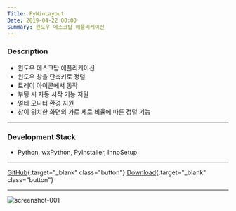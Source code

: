 ```yaml
---
Title: PyWinLayout
Date: 2019-04-22 00:00
Summary: 윈도우 데스크탑 애플리케이션
---
```


### Description

* 윈도우 데스크탑 애플리케이션
* 윈도우 창을 단축키로 정렬
* 트레이 아이콘에서 동작
* 부팅 시 자동 시작 기능 지원
* 멀티 모니터 환경 지원
* 창이 위치한 화면의 가로 세로 비율에 따른 정렬 기능

---

### Development Stack

* Python, wxPython, PyInstaller, InnoSetup

---

[GitHub](https://github.com/peppy0510/PyWinLayout){:target="_blank" class="button"}
[Download](https://github.com/peppy0510/PyWinLayout/releases){:target="_blank" class="button"}

---

![screenshot-001](https://user-images.githubusercontent.com/21299773/64308026-790de880-cf87-11e9-9165-12ccef82026f.png)
